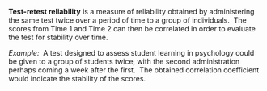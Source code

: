 **Test-retest reliability** is a measure of reliability obtained by administering the same test twice over a period of time to a group of individuals.  The scores from Time 1 and Time 2 can then be correlated in order to evaluate the test for stability over time. 

_Example:_  A test designed to assess student learning in psychology could be given to a group of students twice, with the second administration perhaps coming a week after the first.  The obtained correlation coefficient would indicate the stability of the scores.